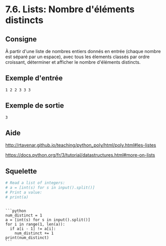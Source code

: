 # 7.6. Lists: Nombre d'éléments distincts

## Consigne

À partir d'une liste de nombres entiers donnés en entrée (chaque nombre est séparé par un espace), avec tous les élements classés par ordre croissant, déterminer et afficher le nombre d'éléments distincts.

## Exemple d'entrée

```
1 2 2 3 3 3
```

## Exemple de sortie

```
3
```

## Aide

http://rtavenar.github.io/teaching/python_poly/html/poly.html#les-listes

https://docs.python.org/fr/3/tutorial/datastructures.html#more-on-lists

## Squelette

```python
# Read a list of integers:
# a = [int(s) for s in input().split()]
# Print a value:
# print(a)
```

````{dropdown} Proposition de solution

```python
num_distinct = 1
a = [int(s) for s in input().split()]
for i in range(1, len(a)):
  if a[i - 1] != a[i]:
    num_distinct += 1
print(num_distinct)
```
````

